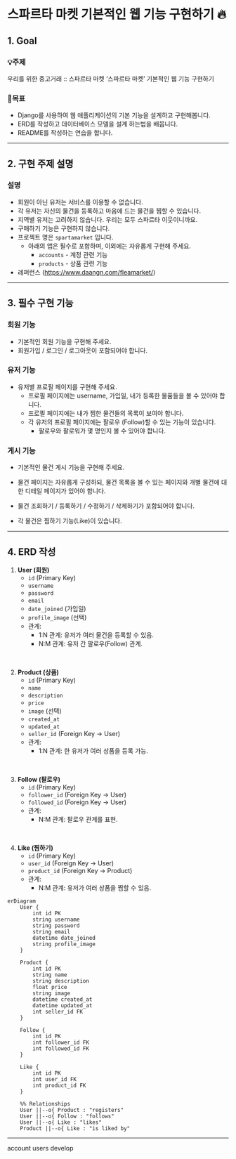 # 스파르타 마켓 기본적인 웹 기능 구현하기 🔥

## 1. Goal
### 💡주제
우리를 위한 중고거래 :: 스파르타 마켓
‘스파르타 마켓’ 기본적인 웹 기능 구현하기 

### 🎯목표
- Django를 사용하여 웹 애플리케이션의 기본 기능을 설계하고 구현해봅니다.
- ERD를 작성하고 데이터베이스 모델을 설계 하는법을 배웁니다.
- README를 작성하는 연습을 합니다.

---
## 2. 구현 주제 설명

### 설명
- 회원이 아닌 유저는 서비스를 이용할 수 없습니다.
- 각 유저는 자신의 물건을 등록하고 마음에 드는 물건을 찜할 수 있습니다.
- 지역별 유저는 고려하지 않습니다. 우리는 모두 스파르타 이웃이니까요.
- 구매하기 기능은 구현하지 않습니다.
- 프로젝트 명은 `spartamarket` 입니다.
    - 아래의 앱은 필수로 포함하며, 이외에는 자유롭게 구현해 주세요.
        - `accounts` - 계정 관련 기능
        - `products` - 상품 관련 기능
- 레퍼런스 (https://www.daangn.com/fleamarket/)

---
## 3. 필수 구현 기능

### 회원 기능
- 기본적인 회원 기능을 구현해 주세요.
- 회원가입 / 로그인 / 로그아웃이 포함되어야 합니다.

### 유저 기능
- 유저별 프로필 페이지를 구현해 주세요.
    - 프로필 페이지에는 username, 가입일, 내가 등록한 물품들을 볼 수 있어야 합니다.
    - 프로필 페이지에는 내가 찜한 물건들의 목록이 보여야 합니다.
    - 각 유저의 프로필 페이지에는 팔로우 (Follow)할 수 있는 기능이 있습니다.
        - 팔로우와 팔로워가 몇 명인지 볼 수 있어야 합니다.

### 게시 기능
- 기본적인 물건 게시 기능을 구현해 주세요.
- 물건 페이지는 자유롭게 구성하되, 물건 목록을 볼 수 있는 페이지와 개별 물건에 대한 디테일 페이지가 있어야 합니다.

- 물건 조회하기 / 등록하기 / 수정하기 / 삭제하기가 포함되어야 합니다.
- 각 물건은 찜하기 기능(Like)이 있습니다.

---
## 4. ERD 작성
1. **User (회원)**
    - `id` (Primary Key)
    - `username`
    - `password`
    - `email`
    - `date_joined` (가입일)
    - `profile_image` (선택)
    - 관계:
        - 1:N 관계: 유저가 여러 물건을 등록할 수 있음.
        - N:M 관계: 유저 간 팔로우(Follow) 관계.
<br/>

2. **Product (상품)**
    - `id` (Primary Key)
    - `name`
    - `description`
    - `price`
    - `image` (선택)
    - `created_at`
    - `updated_at`
    - `seller_id` (Foreign Key -> User)
    - 관계:
        - 1:N 관계: 한 유저가 여러 상품을 등록 가능.
<br/>

3. **Follow (팔로우)**
    - `id` (Primary Key)
    - `follower_id` (Foreign Key -> User)
    - `followed_id` (Foreign Key -> User)
    - 관계:
        - N:M 관계: 팔로우 관계를 표현.
<br/>

4. **Like (찜하기)**
    - `id` (Primary Key)
    - `user_id` (Foreign Key -> User)
    - `product_id` (Foreign Key -> Product)
    - 관계:
        - N:M 관계: 유저가 여러 상품을 찜할 수 있음.

```mermaid
erDiagram
    User {
        int id PK
        string username
        string password
        string email
        datetime date_joined
        string profile_image
    }

    Product {
        int id PK
        string name
        string description
        float price
        string image
        datetime created_at
        datetime updated_at
        int seller_id FK
    }

    Follow {
        int id PK
        int follower_id FK
        int followed_id FK
    }

    Like {
        int id PK
        int user_id FK
        int product_id FK
    }

    %% Relationships
    User ||--o{ Product : "registers"
    User ||--o{ Follow : "follows"
    User ||--o{ Like : "likes"
    Product ||--o{ Like : "is liked by"
```

---
account
users
develop
